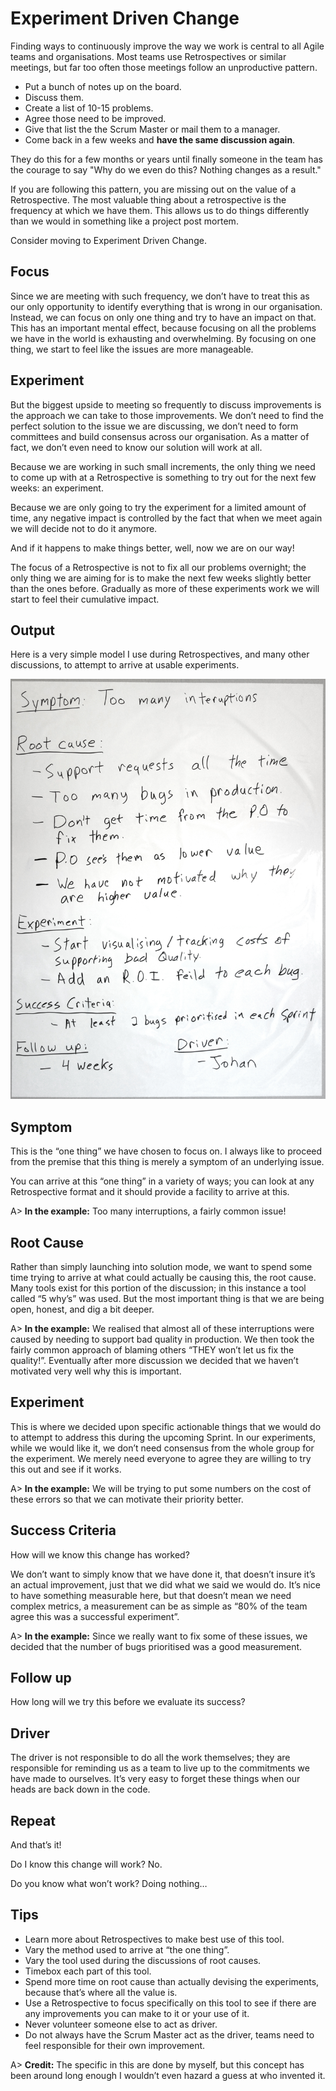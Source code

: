 # Experiment Driven Change

Finding ways to continuously improve the way we work is central to all Agile teams and organisations. Most teams use Retrospectives or similar meetings, but far too often those meetings follow an unproductive pattern.

- Put a bunch of notes up on the board.
- Discuss them.
- Create a list of 10-15 problems.
- Agree those need to be improved.
- Give that list the the Scrum Master or mail them to a manager.
- Come back in a few weeks and **have the same discussion again**.

They do this for a few months or years until finally someone in the team has the courage to say "Why do we even do this? Nothing changes as a result."

If you are following this pattern, you are missing out on the value of a Retrospective. The most valuable thing about a retrospective is the frequency at which we have them. This allows us to do things differently than we would in something like a project post mortem.

Consider moving to Experiment Driven Change.

## Focus
Since we are meeting with such frequency, we don’t have to treat this as our only opportunity to identify everything that is wrong in our organisation. Instead, we can focus on only one thing and try to have an impact on that. This has an important mental effect, because focusing on all the problems we have in the world is exhausting and overwhelming. By focusing on one thing, we start to feel like the issues are more manageable.

## Experiment
But the biggest upside to meeting so frequently to discuss improvements is the approach we can take to those improvements. We don’t need to find the perfect solution to the issue we are discussing, we don’t need to form committees and build consensus across our organisation. As a matter of fact, we don’t even need to know our solution will work at all.

Because we are working in such small increments, the only thing we need to come up with at a Retrospective is something to try out for the next few weeks: an experiment.

Because we are only going to try the experiment for a limited amount of time, any negative impact is controlled by the fact that when we meet again we will decide not to do it anymore.

 And if it happens to make things better, well, now we are on our way!

The focus of a Retrospective is not to fix all our problems overnight; the only thing we are aiming for is to make the next few weeks slightly better than the ones before. Gradually as more of these experiments work we will start to feel their cumulative impact.

## Output

Here is a very simple model I use during Retrospectives, and many other discussions, to attempt to arrive at usable experiments.

![Experiment Output](images/experiment-driven-change.jpg)

## Symptom
This is the “one thing” we have chosen to focus on. I always like to proceed from the premise that this thing is merely a symptom of an underlying issue.

You can arrive at this “one thing” in a variety of ways; you can look at any Retrospective format and it should provide a facility to arrive at this.  
  
A> **In the example:** Too many interruptions, a fairly common issue!

## Root Cause
Rather than simply launching into solution mode, we want to spend some time trying to arrive at what could actually be causing this, the root cause. Many tools exist for this portion of the discussion; in this instance a tool called “5 why’s” was used. But the most important thing is that we are being open, honest, and dig a bit deeper.

A> **In the example:** We realised that almost all of these interruptions were caused by needing to support bad quality in production. We then took the fairly common approach of blaming others “THEY won’t let us fix the quality!”. Eventually after more discussion we decided that we haven’t motivated very well why this is important.

## Experiment
This is where we decided upon specific actionable things that we would do to attempt to address this during the upcoming Sprint. In our experiments, while we would like it, we don’t need consensus from the whole group for the experiment. We merely need everyone to agree they are willing to try this out and see if it works.

A> **In the example:** We will be trying to put some numbers on the cost of these errors so that we can motivate their priority better.

## Success Criteria
How will we know this change has worked?

We don’t want to simply know that we have done it, that doesn’t insure it’s an actual improvement, just that we did what we said we would do. It’s nice to have something measurable here, but that doesn’t mean we need complex metrics, a measurement can be as simple as “80% of the team agree this was a successful experiment”.

A> **In the example:** Since we really want to fix some of these issues, we decided that the number of bugs prioritised was a good measurement.

## Follow up
How long will we try this before we evaluate its success?

## Driver
The driver is not responsible to do all the work themselves; they are responsible for reminding us as a team to live up to the commitments we have made to ourselves. It’s very easy to forget these things when our heads are back down in the code.

## Repeat
And that’s it!

Do I know this change will work?
No.

Do you know what won’t work?
Doing nothing…

## Tips
- Learn more about Retrospectives to make best use of this tool.
- Vary the method used to arrive at “the one thing”.
- Vary the tool used during the discussions of root causes.
- Timebox each part of this tool.
- Spend more time on root cause than actually devising the experiments, because that’s where all the value is.
- Use a Retrospective to focus specifically on this tool to see if there are any improvements you can make to it or your use of it.
- Never volunteer someone else to act as driver.
- Do not always have the Scrum Master act as the driver, teams need to feel responsible for their own improvement.

A> **Credit:** The specific in this are done by myself, but this concept has been around long enough I wouldn’t even hazard a guess at who invented it.
